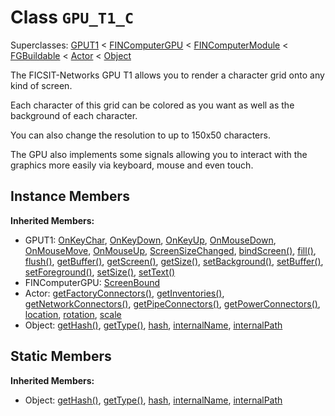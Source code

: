 # Class <code>GPU_T1_C</code>

Superclasses: <a href="GPUT1.md">GPUT1</a> < <a href="FINComputerGPU.md">FINComputerGPU</a> < <a href="FINComputerModule.md">FINComputerModule</a> < <a href="FGBuildable.md">FGBuildable</a> < <a href="Actor.md">Actor</a> < <a href="Object.md">Object</a>

The FICSIT-Networks GPU T1 allows you to render a character grid onto any kind of screen.

Each character of this grid can be colored as you want as well as the background of each character.

You can also change the resolution to up to 150x50 characters.

The GPU also implements some signals allowing you to interact with the graphics more easily via keyboard, mouse and even touch.
## Instance Members
<b>Inherited Members:</b>
- GPUT1: <a href="GPUT1.md#OnKeyChar">OnKeyChar</a>, <a href="GPUT1.md#OnKeyDown">OnKeyDown</a>, <a href="GPUT1.md#OnKeyUp">OnKeyUp</a>, <a href="GPUT1.md#OnMouseDown">OnMouseDown</a>, <a href="GPUT1.md#OnMouseMove">OnMouseMove</a>, <a href="GPUT1.md#OnMouseUp">OnMouseUp</a>, <a href="GPUT1.md#ScreenSizeChanged">ScreenSizeChanged</a>, <a href="GPUT1.md#bindScreen">bindScreen()</a>, <a href="GPUT1.md#fill">fill()</a>, <a href="GPUT1.md#flush">flush()</a>, <a href="GPUT1.md#getBuffer">getBuffer()</a>, <a href="GPUT1.md#getScreen">getScreen()</a>, <a href="GPUT1.md#getSize">getSize()</a>, <a href="GPUT1.md#setBackground">setBackground()</a>, <a href="GPUT1.md#setBuffer">setBuffer()</a>, <a href="GPUT1.md#setForeground">setForeground()</a>, <a href="GPUT1.md#setSize">setSize()</a>, <a href="GPUT1.md#setText">setText()</a>
- FINComputerGPU: <a href="FINComputerGPU.md#ScreenBound">ScreenBound</a>
- Actor: <a href="Actor.md#getFactoryConnectors">getFactoryConnectors()</a>, <a href="Actor.md#getInventories">getInventories()</a>, <a href="Actor.md#getNetworkConnectors">getNetworkConnectors()</a>, <a href="Actor.md#getPipeConnectors">getPipeConnectors()</a>, <a href="Actor.md#getPowerConnectors">getPowerConnectors()</a>, <a href="Actor.md#location">location</a>, <a href="Actor.md#rotation">rotation</a>, <a href="Actor.md#scale">scale</a>
- Object: <a href="Object.md#getHash">getHash()</a>, <a href="Object.md#getType">getType()</a>, <a href="Object.md#hash">hash</a>, <a href="Object.md#internalName">internalName</a>, <a href="Object.md#internalPath">internalPath</a>
## Static Members
<b>Inherited Members:</b>
- Object: <a href="Object.md#getHash">getHash()</a>, <a href="Object.md#getType">getType()</a>, <a href="Object.md#hash">hash</a>, <a href="Object.md#internalName">internalName</a>, <a href="Object.md#internalPath">internalPath</a>